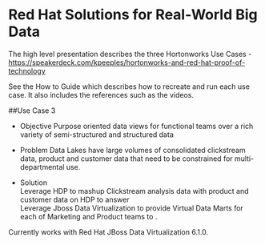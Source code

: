 Red Hat Solutions for Real-World Big Data  
=============================================  
  
The high level presentation describes the three Hortonworks Use Cases - https://speakerdeck.com/kpeeples/hortonworks-and-red-hat-proof-of-technology  
  
See the How to Guide which describes how to recreate and run each use case.  It also includes the references such as the videos.  
  
##Use Case 3

- Objective
Purpose oriented data views for functional teams over a rich variety of semi-structured and structured data  
  
- Problem
Data Lakes have large volumes of consolidated clickstream data, product and customer data that need to be constrained for multi-departmental use.  
  
- Solution  
Leverage HDP to mashup Clickstream analysis data with product and customer data on HDP to answer   
Leverage Jboss Data Virtualization to provide Virtual Data Marts for each of Marketing and Product teams to .  
  
Currently works with Red Hat JBoss Data Virtualization 6.1.0.